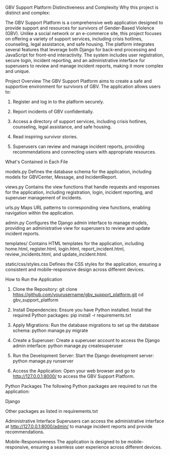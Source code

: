 GBV Support Platform
Distinctiveness and Complexity
Why this project is distinct and complex:

The GBV Support Platform is a comprehensive web application designed to provide support and resources for survivors of Gender-Based Violence (GBV). Unlike a social network or an e-commerce site, this project focuses on offering a variety of support services, including crisis hotlines, counseling, legal assistance, and safe housing. The platform integrates several features that leverage both Django for back-end processing and JavaScript for front-end interactivity. The system includes user registration, secure login, incident reporting, and an administrative interface for superusers to review and manage incident reports, making it more complex and unique.

Project Overview
The GBV Support Platform aims to create a safe and supportive environment for survivors of GBV. The application allows users to:

1. Register and log in to the platform securely.

2. Report incidents of GBV confidentially.

3. Access a directory of support services, including crisis hotlines, counseling, legal assistance, and safe housing.

4. Read inspiring survivor stories.

5. Superusers can review and manage incident reports, providing recommendations and connecting users with appropriate resources.

What's Contained in Each File

models.py
Defines the database schema for the application, including models for GBVCenter, Message, and IncidentReport.

views.py
Contains the view functions that handle requests and responses for the application, including registration, login, incident reporting, and superuser management of incidents.

urls.py
Maps URL patterns to corresponding view functions, enabling navigation within the application.

admin.py
Configures the Django admin interface to manage models, providing an administrative view for superusers to review and update incident reports.

templates/
Contains HTML templates for the application, including home.html, register.html, login.html, report_incident.html, review_incidents.html, and update_incident.html.

static/css/styles.css
Defines the CSS styles for the application, ensuring a consistent and mobile-responsive design across different devices.

How to Run the Application
1. Clone the Repository:
git clone https://github.com/yourusername/gbv_support_platform.git cd gbv_support_platform

2. Install Dependencies: Ensure you have Python installed. Install the required Python packages:
pip install -r requirements.txt

3. Apply Migrations: Run the database migrations to set up the database schema:
python manage.py migrate

4. Create a Superuser: Create a superuser account to access the Django admin interface:
python manage.py createsuperuser

5. Run the Development Server: Start the Django development server:
python manage.py runserver

6. Access the Application: Open your web browser and go to http://127.0.0.1:8000/ to access the GBV Support Platform.

Python Packages
The following Python packages are required to run the application:

Django

Other packages as listed in requirements.txt

Administrative Interface
Superusers can access the administrative interface at http://127.0.0.1:8000/admin/ to manage incident reports and provide recommendations.

Mobile-Responsiveness
The application is designed to be mobile-responsive, ensuring a seamless user experience across different devices.
